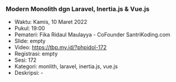 ### Modern Monolith dgn Laravel, Inertia.js & Vue.js

- Waktu: Kamis, 10 Maret 2022
- Pukul: 19:00
- Pemateri: Fika Ridaul Maulayya - CoFounder SantriKoding.com
- Slide: empty
- Video: https://tbp.my.id/?phpidol-172
- Registrasi: empty
- Sesi: 172
- Kategori: monlith, laravel, inertia.js, vue.js
- Deskripsi: -
